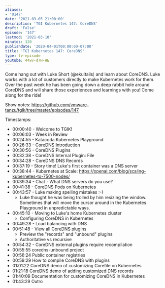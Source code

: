 ```yaml
---
aliases:
- '0147'
date: '2021-03-05 21:00:00'
description: 'TGI Kubernetes 147: CoreDNS'
draft: 'False'
episode: '147'
lastmod: '2021-03-10'
minutes: 120
publishdate: '2020-04-01T00:00:00-07:00'
title: 'TGI Kubernetes 147: CoreDNS'
type: tv-episode
youtube: 44wv-d7H-HE
---
```


Come hang out with Luke Short (@ekultails) and learn about CoreDNS. Luke works with a lot of customers directly to make Kubernetes work for them. Over the past week he has been going down a deep rabbit hole around CoreDNS and will share those experiences and learnings with you! Come along for the ride!

Show notes: https://github.com/vmware-tanzu/tgik/tree/master/episodes/147

Timestamps:

- 00:00:40 - Welcome to TGIK!
- 00:06:03 - Week in Review
- 00:24:55 - Katacoda Kubernetes Playground
- 00:26:33 - CoreDNS Introduction
- 00:30:56 - CoreDNS Plugins
- 00:32:38 - CoreDNS Internal Plugin: File
- 00:34:28 - CoreDNS DNS Records
- 00:37:19 - Story time! Luke's first container was a DNS server
- 00:38:44 - Kubernetes at Scale: https://openai.com/blog/scaling-kubernetes-to-7500-nodes/
- 00:39:34 - Chat - What DNS servers do you use?
- 00:41:38 - CoreDNS Pods on Kubernetes
- 00:43:57 - Luke making spelling mistakes :-)
    - Luke thought he was being trolled by him resizing the window. Sometimes that will move the cursor around in the Kubernetes Playground in unpredictable ways.
- 00:45:10 - Moving to Luke's home Kubernetes cluster
    - Configuring CoreDNS in Kubernetes
- 00:49:28 - Load balancing with DNS
- 00:51:48 - View all CoreDNS plugins 
    - Preview the "records" and "unbound" plugins
    - Authoritative vs recursive
- 00:54:32 - CoreDNS external plugins require recompilation
- 00:55:55 coredns-unbound project
- 00:56:24 Public container registries
- 00:59:29 How to compile CoreDNS with plugins
- 01:01:22 CoreDNS demo of customizing Corefile on Kubernetes
- 01:21:18 CoreDNS demo of adding customized DNS records
- 01:40:09 Documentation for customizing CoreDNS in Kubernetes
- 01:43:29 Outro